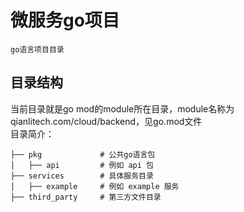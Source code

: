 # 微服务go项目

    go语言项目目录
## 目录结构
当前目录就是go mod的module所在目录，module名称为qianlitech.com/cloud/backend，见go.mod文件     
目录简介：   

    ├── pkg             # 公共go语言包
    │   ├── api         # 例如 api 包
    ├── services        # 具体服务目录
    │   ├── example     # 例如 example 服务
    ├── third_party     # 第三方文件目录
